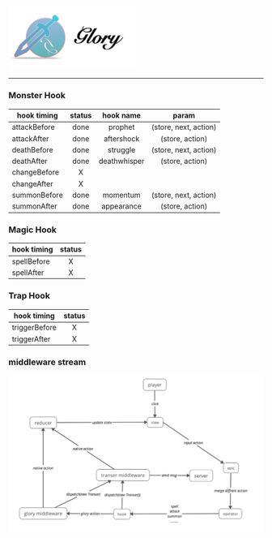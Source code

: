 ### <img src='https://github.com/thomasyonug/glory/blob/master/doc/img/readMeLogo.png' height='120'>
*** 

### Monster Hook

| hook timing   | status | hook name    | param                 |        
| ------------- |:------:|:------------:| :--------------------:|
| attackBefore  | done   | prophet      | (store, next, action) |
| attackAfter   | done   | aftershock   | (store, action)       |
| deathBefore   | done   | struggle     | (store, next, action) |
| deathAfter    | done   | deathwhisper | (store, action)       |
| changeBefore  | X      |              |                       |
| changeAfter   | X      |              |                       |
| summonBefore  | done   | momentum     | (store, next, action) |
| summonAfter   | done   | appearance   | (store, action)       |


### Magic Hook

| hook timing     | status |   
| ------------- |:------:|
| spellBefore   | X      |
| spellAfter    | X      |



### Trap Hook

| hook timing     | status        
| ------------- |:-------------:|
| triggerBefore | X |
| triggerAfter  | X |



### middleware stream

![image](https://github.com/thomasyonug/glory/blob/master/doc/img/03585E73-4525-49F1-9F10-A4DA7AE49E18.png)

